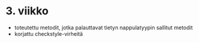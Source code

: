 # 3. viikko

* toteutettu metodit, jotka palauttavat tietyn nappulatyypin sallitut metodit
* korjattu checkstyle-virheitä
